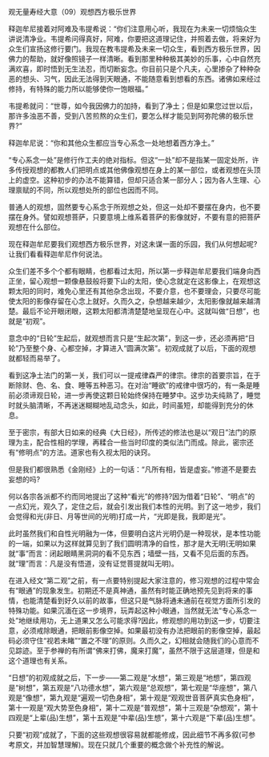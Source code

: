 
观无量寿经大意（09）观想西方极乐世界

释迦牟尼接着对阿难及韦提希说：“你们注意用心听，我现在为未来一切烦恼众生讲说清净业。韦提希问得真好，阿难，你要把这道理记住，并照着去做，将来好为众生们宣扬这修行要门。我现在教韦提希及未来一切众生，看到西方极乐世界，因佛力的帮助，就好像照镜子一样清晰。看到那里种种极其美妙的乐事，心中自然充满欢喜，即时悟到无生法忍，而切断妄念。你目前只是个凡夫，心里掺杂了种种杂恶的想头、习气，因此无法得到天眼通，不能随意看到想看的东西。诸佛如来经过修持，有特殊的能力所以能够使你一饱眼福。”

韦提希就问：“世尊，如今我因佛力的加持，看到了净土；但是如果您过世以后，那许多浊恶不善，受到八苦煎熬的众生们，要怎么样才能见到阿弥陀佛的极乐世界?”

释迦牟尼说：“你和其他众生都应当专心系念一处地想着西方净土。”

“专心系念一处”是修行作工夫的绝对指标。但这“一处”却不是指某一固定处所，许多传授观想的都教人们把明点或其他佛像观想在身上的某一部位，或者观想在头顶上的虚空。这种初步的办法不能算错，但却只适合某一部分人；因为各人生理、心理禀赋的不同，所以观想处所的部位也因而不同。

普通人的观想，固然要专心系念于所观想之处，但这一处却不要摆在身内，也不要摆在身外。譬如观想菩萨，只要意境上维系着菩萨的影像就好，不要有意的把菩萨观想在什么部位。

现在释迦牟尼要我们观想西方极乐世界，对这未谋一面的乐园，我们从何想起呢?让我们看看释迦牟尼作何说法。

众生们差不多个个都有眼睛，也都看过太阳，所以第一步释迦牟尼要我们端身向西正坐，留心观想一颗像悬鼓般将要下山的太阳，使心念就定在这影像上，在观想这颗太阳的同时，难免心里还有其他杂念出现，不要介意，也不要理会，只要尽可能使太阳的影像存留在心念上就好。久而久之，杂想越来越少，太阳影像就越来越清楚。最后不论开眼闭眼，这颗太阳都清清楚楚地呈现在心中。这就叫做“日想”，也就是“初观”。

意念中的“日轮”生起后，就观想而言只是“生起次第”，到这一步，还必须再把“日轮”乃至整个身、心都空掉，才算进入“圆满次第”。初观成就了以后，下面的观想就都轻而易举了。

看到这净土法门的第一关，我们可以一提戒律森严的律宗。律宗的首要宗旨，在于断除财、色、名、食、睡等五种恶习。在对治“睡欲”的戒律中很巧的，有一条是睡前必须谛观日轮，进一步再使这颗日轮始终保持在睡梦中。这步功夫纯熟了，睡觉时就头脑清晰，不再迷迷糊糊地乱动念头，如此，时间虽短，却能得到充分的休息。

至于密宗，有部大日如来的经典《大日经》，所传述的修法也是以“观日”法门的原理为主，配合性相的学理，再糅合一些当时印度的类似法门而成。除此，密宗还有“修明点”的方法。道家也有久视太阳的诀窍。

但是我们都很熟悉《金刚经》上的一句话：“凡所有相，皆是虚妄。”修道不是要去妄想的吗?

何以各宗各派都不约而同地提出了这种“看光”的修持?因为借着“日轮”、“明点”的一点幻光，观久了，定住之后，就会引发出我们本性的光明。到了这一地步，我们会觉得和光(非日、月等世间的光明)打成一片，“光即是我，我即是光”。

此时虽然我们和自性光明融为一体，但要明白这片光明仍是一种现状，是本性功能的一端，如果以为这样就算见到了我们圆明清净的自性，那才是大无明(无明如果就“事”而言：闭起眼睛黑洞洞的看不见东西；墙壁一挡，又看不见后面的东西。就“理”而言：凡是没有悟道，没有证觉菩提就叫无明)。

在进入经文“第二观”之前，有一点要特别提起大家注意的，修习观想的过程中常会有“眼通”的现象发生。初期还不是真神通，虽然有时能正确地预先见到将来的事情，也能清楚看到好久以前的故事，但这只是气脉将通未通前在视觉方面所引发的特殊功能。如果沉湎在这一步境界，玩弄起这种小眼通，当然就无法“专心系念一处”地继续用功，无上道果又怎么可能求得?因此，修观想的用功到这一步，切要注意，必须戒除眼通，把眼前影像空掉。如果最初没有办法把眼前的影像空掉，最起码必须守住“视若未睹”“置之不理”的原则。久而久之，幻相就会随我们的心意而不见踪迹。至于参禅的有所谓“佛来打佛，魔来打魔”，虽然不限于这层道理，但是和这个道理也有关系。

“日想”的初观成就之后，下一步——第二观是“水想”，第三观是“地想”，第四观是“树想”，第五观是“八功德水想”，第六观是“总观想”，第七观是“华座想”，第八观是“像想”，第九观是“遍观一切色身相”，第十观是“观观世音菩萨真实色身相”，第十一观是“观大势至色身相”，第十二观是“普观想”，第十三观是“杂想观”，第十四观是“上辈(品)生想”，第十五观是“中辈(品)生想”，第十六观是“下辈(品)生想”。

只要“初观”成就了，下面的这些观想很容易就都能修成，因此细节不再多叙(可参考原文，并加智慧理解)。现在只就几个重要的概念做个补充性的解说。